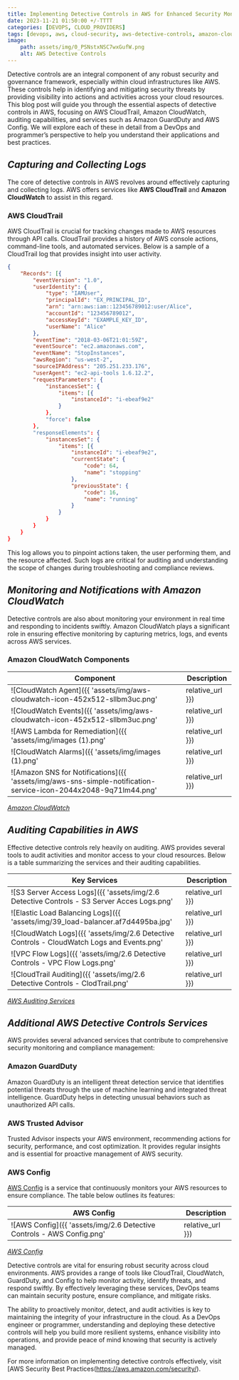 ```yaml
---
title: Implementing Detective Controls in AWS for Enhanced Security Monitoring 
date: 2023-11-21 01:50:00 +/-TTTT
categories: [DEVOPS, CLOUD_PROVIDERS]
tags: [devops, aws, cloud-security, aws-detective-controls, amazon-cloudwatch, aws-cloudtrail, monitoring-and-logging, cloud-compliance, amazon-guardduty, aws-config, aws-auditing]
image:
    path: assets/img/0_PSNstxNSC7wxGufW.png
    alt: AWS Detective Controls
---
```


Detective controls are an integral component of any robust security and governance framework, especially within cloud infrastructures like AWS. These controls help in identifying and mitigating security threats by providing visibility into actions and activities across your cloud resources. This blog post will guide you through the essential aspects of detective controls in AWS, focusing on AWS CloudTrail, Amazon CloudWatch, auditing capabilities, and services such as Amazon GuardDuty and AWS Config. We will explore each of these in detail from a DevOps and programmer’s perspective to help you understand their applications and best practices.

## *Capturing and Collecting Logs*

The core of detective controls in AWS revolves around effectively capturing and collecting logs. AWS offers services like **AWS CloudTrail** and **Amazon CloudWatch** to assist in this regard.

### AWS CloudTrail
AWS CloudTrail is crucial for tracking changes made to AWS resources through API calls. CloudTrail provides a history of AWS console actions, command-line tools, and automated services. Below is a sample of a CloudTrail log that provides insight into user activity.

```json
{
    "Records": [{
        "eventVersion": "1.0",
        "userIdentity": {
            "type": "IAMUser",
            "principalId": "EX_PRINCIPAL_ID",
            "arn": "arn:aws:iam::123456789012:user/Alice",
            "accountId": "123456789012",
            "accessKeyId": "EXAMPLE_KEY_ID",
            "userName": "Alice"
        },
        "eventTime": "2018-03-06T21:01:59Z",
        "eventSource": "ec2.amazonaws.com",
        "eventName": "StopInstances",
        "awsRegion": "us-west-2",
        "sourceIPAddress": "205.251.233.176",
        "userAgent": "ec2-api-tools 1.6.12.2",
        "requestParameters": {
            "instancesSet": {
                "items": [{
                    "instanceId": "i-ebeaf9e2"
                }
            },
            "force": false
        },
        "responseElements": {
            "instancesSet": {
                "items": [{
                    "instanceId": "i-ebeaf9e2",
                    "currentState": {
                        "code": 64,
                        "name": "stopping"
                    },
                    "previousState": {
                        "code": 16,
                        "name": "running"
                    }
                }
            }
        }
    }
}
```

This log allows you to pinpoint actions taken, the user performing them, and the resource affected. Such logs are critical for auditing and understanding the scope of changes during troubleshooting and compliance reviews.

## *Monitoring and Notifications with Amazon CloudWatch*

Detective controls are also about monitoring your environment in real time and responding to incidents swiftly. Amazon CloudWatch plays a significant role in ensuring effective monitoring by capturing metrics, logs, and events across AWS services.

### Amazon CloudWatch Components

| **Component**       | **Description**                                                                                                        |
|---------------------|------------------------------------------------------------------------------------------------------------------------|
| ![CloudWatch Agent]({{ 'assets/img/aws-cloudwatch-icon-452x512-sllbm3uc.png' | relative_url }}) | **CloudWatch Agent**: Used for communication between EC2 instances and CloudWatch. Logs from on-premises or cloud servers are monitored and analyzed for patterns or unexpected behaviors. |
| ![CloudWatch Events]({{ 'assets/img/aws-cloudwatch-icon-452x512-sllbm3uc.png' | relative_url }}) | **CloudWatch Events**: Delivers real-time system events and can route them to AWS services. For example, creating a snapshot of an EBS volume or triggering alarms for action. |
| ![AWS Lambda for Remediation]({{ 'assets/img/images (1).png' | relative_url }}) | **AWS Lambda for Remediation**: Functions are triggered to automatically handle failed security checks, thus ensuring compliance without manual intervention. |
| ![CloudWatch Alarms]({{ 'assets/img/images (1).png' | relative_url }}) | **CloudWatch Alarms**: Triggers based on metrics like CPU utilization. For instance, when an instance fails a status check, an alarm can initiate recovery via Lambda. |
| ![Amazon SNS for Notifications]({{ 'assets/img/aws-sns-simple-notification-service-icon-2044x2048-9q71lm44.png' | relative_url }}) | **Amazon SNS for Notifications**: Manages and delivers messages when alarms are triggered, ensuring that key stakeholders are notified of critical changes. |

*[Amazon CloudWatch](https://aws.amazon.com/cloudwatch/)*

## *Auditing Capabilities in AWS*

Effective detective controls rely heavily on auditing. AWS provides several tools to audit activities and monitor access to your cloud resources. Below is a table summarizing the services and their auditing capabilities.

| **Key Services**  | **Description**                                                                                                                                      |
|-------------------|------------------------------------------------------------------------------------------------------------------------------------------------------|
| ![S3 Server Access Logs]({{ 'assets/img/2.6 Detective Controls - S3 Server Acces Logs.png' | relative_url }})   | **Amazon S3**: Logging can be audited using server access logs, capturing data about requests, types, and timestamps.                                                     |
| ![Elastic Load Balancing Logs]({{ 'assets/img/39_load-balancer.af7d4495ba.jpg' | relative_url }}) | **Elastic Load Balancing**: Logs capture details about requests sent to load balancers, including IP addresses and latencies.                                             |
| ![CloudWatch Logs]({{ 'assets/img/2.6 Detective Controls - CloudWatch Logs and Events.png' | relative_url }}) | **CloudWatch Logs**: Monitors operating systems and applications, enabling troubleshooting based on patterns and keyword alerts.                                         |
| ![VPC Flow Logs]({{ 'assets/img/2.6 Detective Controls - VPC Flow Logs.png' | relative_url }}) | **Amazon VPC Flow Logs**: Tracks IP traffic to and from network interfaces, aiding in the troubleshooting of network issues and ensuring compliance with security rules.   |
| ![CloudTrail Auditing]({{ 'assets/img/2.6 Detective Controls - ClodTrail.png' | relative_url }})  | **AWS CloudTrail**: Provides detailed records of API calls across your account, giving visibility into who is accessing which resources and for what purpose.              |

*[AWS Auditing Services](https://aws.amazon.com/compliance/auditing/)*

## *Additional AWS Detective Controls Services*

AWS provides several advanced services that contribute to comprehensive security monitoring and compliance management:

### Amazon GuardDuty
Amazon GuardDuty is an intelligent threat detection service that identifies potential threats through the use of machine learning and integrated threat intelligence. GuardDuty helps in detecting unusual behaviors such as unauthorized API calls.

### AWS Trusted Advisor
Trusted Advisor inspects your AWS environment, recommending actions for security, performance, and cost optimization. It provides regular insights and is essential for proactive management of AWS security.

### AWS Config
[AWS Config](https://aws.amazon.com/config/) is a service that continuously monitors your AWS resources to ensure compliance. The table below outlines its features:

| **AWS Config**  | **Description**                                                                                                                                       |
|-----------------|-------------------------------------------------------------------------------------------------------------------------------------------------------|
| ![AWS Config]({{ 'assets/img/2.6 Detective Controls - AWS Config.png' | relative_url }}) | Provides a history of changes and allows continuous assessment checks for verifying compliance with best practices and internal policies.                                 |

*[AWS Config](https://aws.amazon.com/config/)*

Detective controls are vital for ensuring robust security across cloud environments. AWS provides a range of tools like CloudTrail, CloudWatch, GuardDuty, and Config to help monitor activity, identify threats, and respond swiftly. By effectively leveraging these services, DevOps teams can maintain security posture, ensure compliance, and mitigate risks.

The ability to proactively monitor, detect, and audit activities is key to maintaining the integrity of your infrastructure in the cloud. As a DevOps engineer or programmer, understanding and deploying these detective controls will help you build more resilient systems, enhance visibility into operations, and provide peace of mind knowing that security is actively managed.

For more information on implementing detective controls effectively, visit [AWS Security Best Practices(https://aws.amazon.com/security/).

